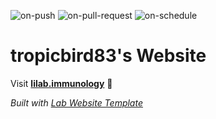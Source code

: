 
  ![on-push](../../actions/workflows/on-push.yaml/badge.svg)
  ![on-pull-request](../../actions/workflows/on-pull-request.yaml/badge.svg)
  ![on-schedule](../../actions/workflows/on-schedule.yaml/badge.svg)

  # tropicbird83's Website

  Visit **[lilab.immunology](http://lilab.immunology)** 🚀

  _Built with [Lab Website Template](https://greene-lab.gitbook.io/lab-website-template-docs)_
